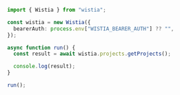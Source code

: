 <!-- Start SDK Example Usage [usage] -->
```typescript
import { Wistia } from "wistia";

const wistia = new Wistia({
  bearerAuth: process.env["WISTIA_BEARER_AUTH"] ?? "",
});

async function run() {
  const result = await wistia.projects.getProjects();

  console.log(result);
}

run();

```
<!-- End SDK Example Usage [usage] -->